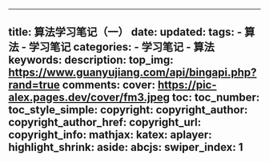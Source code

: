 ---

title: 算法学习笔记（一）
date:
updated:
tags:
        - 算法
        - 学习笔记
categories:
        - 学习笔记
        - 算法
keywords:
description:
top_img: https://www.guanyujiang.com/api/bingapi.php?rand=true
comments:
cover:  https://pic-alex.pages.dev/cover/fm3.jpeg
toc: 
toc_number:
toc_style_simple:
copyright:
copyright_author:
copyright_author_href:
copyright_url:
copyright_info:
mathjax:
katex:
aplayer:
highlight_shrink:
aside:
abcjs:
swiper_index: 1
---